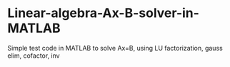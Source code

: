 # Linear-algebra-Ax-B-solver-in-MATLAB
Simple test code in MATLAB to solve Ax=B, using LU factorization, gauss elim, cofactor, inv
